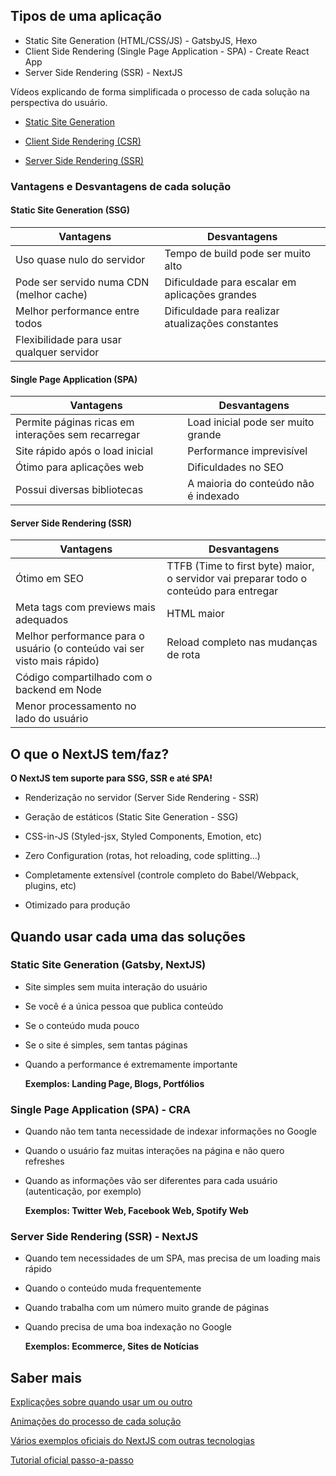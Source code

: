 ## Tipos de uma aplicação

- Static Site Generation (HTML/CSS/JS) - GatsbyJS, Hexo
- Client Side Rendering (Single Page Application - SPA) - Create React App
- Server Side Rendering (SSR) - NextJS

Vídeos explicando de forma simplificada o processo de cada solução na perspectiva do usuário.

- [Static Site Generation](https://www.youtube.com/embed/1zhT23VDVDc)

- [Client Side Rendering (CSR)](https://www.youtube.com/embed/4-Lel1oaV7M)

- [Server Side Rendering (SSR)](https://www.youtube.com/embed/0bvo6UKkNDA)

### Vantagens e Desvantagens de cada solução

#### Static Site Generation (SSG)

| Vantagens                                 | Desvantagens                                      |
| ----------------------------------------- | ------------------------------------------------- |
| Uso quase nulo do servidor                | Tempo de build pode ser muito alto                |
| Pode ser servido numa CDN (melhor cache)  | Dificuldade para escalar em aplicações grandes    |
| Melhor performance entre todos            | Dificuldade para realizar atualizações constantes |
| Flexibilidade para usar qualquer servidor |                                                   |

#### Single Page Application (SPA)

| Vantagens                                          | Desvantagens                         |
| -------------------------------------------------- | ------------------------------------ |
| Permite páginas ricas em interações sem recarregar | Load inicial pode ser muito grande   |
| Site rápido após o load inicial                    | Performance imprevisível             |
| Ótimo para aplicações web                          | Dificuldades no SEO                  |
| Possui diversas bibliotecas                        | A maioria do conteúdo não é indexado |

#### Server Side Rendering (SSR)

| Vantagens                                                                | Desvantagens                                                                           |
| ------------------------------------------------------------------------ | -------------------------------------------------------------------------------------- |
| Ótimo em SEO                                                             | TTFB (Time to first byte) maior, o servidor vai preparar todo o conteúdo para entregar |
| Meta tags com previews mais adequados                                    | HTML maior                                                                             |
| Melhor performance para o usuário (o conteúdo vai ser visto mais rápido) | Reload completo nas mudanças de rota                                                   |
| Código compartilhado com o backend em Node                               |                                                                                        |
| Menor processamento no lado do usuário                                   |                                                                                        |

## O que o NextJS tem/faz?

**O NextJS tem suporte para SSG, SSR e até SPA!**

- Renderização no servidor (Server Side Rendering - SSR)

- Geração de estáticos (Static Site Generation - SSG)

- CSS-in-JS (Styled-jsx, Styled Components, Emotion, etc)

- Zero Configuration (rotas, hot reloading, code splitting…)

- Completamente extensível (controle completo do Babel/Webpack, plugins, etc)

- Otimizado para produção

## Quando usar cada uma das soluções

### Static Site Generation (Gatsby, NextJS)

- Site simples sem muita interação do usuário
- Se você é a única pessoa que publica conteúdo
- Se o conteúdo muda pouco
- Se o site é simples, sem tantas páginas
- Quando a performance é extremamente importante

  **Exemplos: Landing Page, Blogs, Portfólios**

### Single Page Application (SPA) - CRA

- Quando não tem tanta necessidade de indexar informações no Google
- Quando o usuário faz muitas interações na página e não quero refreshes
- Quando as informações vão ser diferentes para cada usuário (autenticação, por exemplo)

  **Exemplos: Twitter Web, Facebook Web, Spotify Web**

### Server Side Rendering (SSR) - NextJS

- Quando tem necessidades de um SPA, mas precisa de um loading mais rápido
- Quando o conteúdo muda frequentemente
- Quando trabalha com um número muito grande de páginas
- Quando precisa de uma boa indexação no Google

  **Exemplos: Ecommerce, Sites de Notícias**

## Saber mais

[Explicações sobre quando usar um ou outro](https://marinaaisa.com/blog/cook-websites-based-on-your-needs/)

[Animações do processo de cada solução](https://dev.to/kefranabg/demystifying-ssr-csr-universal-and-static-rendering-with-animations-m7d)

[Vários exemplos oficiais do NextJS com outras tecnologias](https://github.com/vercel/next.js/tree/canary/examples)

[Tutorial oficial passo-a-passo](https://nextjs.org/learn/basics/create-nextjs-app)
